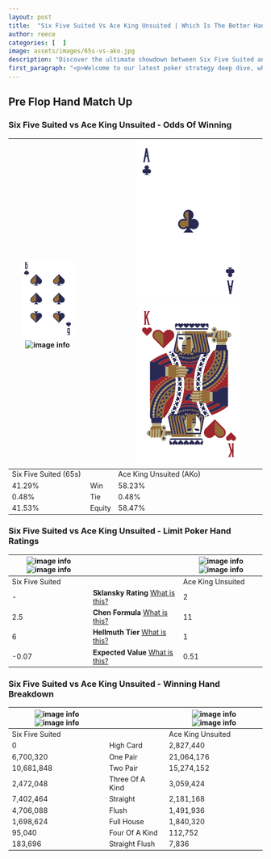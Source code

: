 ```yaml
---
layout: post
title:  "Six Five Suited Vs Ace King Unsuited | Which Is The Better Hand In Poker? A Complete Guide"
author: reece
categories: [  ]
image: assets/images/65s-vs-ako.jpg
description: "Discover the ultimate showdown between Six Five Suited and Ace King Unsuited in poker! Uncover the odds, strategies, and scenarios where one hand triumphs over the other. Get ready to up your poker game with this thrilling analysis."
first_paragraph: "<p>Welcome to our latest poker strategy deep dive, where we're pitting two distinct hands against each other in a high-stakes showdown: Six Five Suited vs Ace King Unsuited.</p><p>In the dynamic world of poker, every decision counts, and knowing which hand holds the upper hand is key to your success at the table.</p><p>In this article, we'll dissect these two hands, explore the scenarios where one dominates the other, and equip you with the knowledge to make strategic choices that can tip the odds in your favor.</p><p>Get ready to unravel the intriguing dynamics of these poker hands and elevate your game to new heights.</p>"
---
```




[comment]: # (sp0)

## Pre Flop Hand Match Up

<div class="table hand-ratings" markdown="1"> 



### Six Five Suited vs Ace King Unsuited - Odds Of Winning


    
| ![image info](assets/images/hand1/6.png) ![image info](assets/images/hand1/5s.png) |  | ![image info](assets/images/hand2/a.png) ![image info](assets/images/hand2/ko.png) |
| -------- | -------- | -------- |
| Six Five Suited (65s) |  | Ace King Unsuited (AKo) |
| 41.29% | Win | 58.23% |
| 0.48% | Tie | 0.48% |
| 41.53% | Equity | 58.47% |




[comment]: # (sp1)



### Six Five Suited vs Ace King Unsuited - Limit Poker Hand Ratings


    
| ![image info](https://www.riverpairs.com/assets/images/hand1/6.png) ![image info](https://www.riverpairs.com/assets/images/hand1/5s.png) |  | ![image info](https://www.riverpairs.com/assets/images/hand2/a.png) ![image info](https://www.riverpairs.com/assets/images/hand2/ko.png) |
| -------- | -------- | -------- |
| Six Five Suited |  | Ace King Unsuited |
| - | **Sklansky Rating** [What is this?](/sklansky-rating-explained) | 2 |
| 2.5 | **Chen Formula** [What is this?](/chen-formula-explained) | 11 |
| 6 | **Hellmuth Tier** [What is this?](/Hellmuth-tier-explained) | 1 |
| -0.07 | **Expected Value** [What is this?](/expected-value-explained) | 0.51 |




[comment]: # (sp2)



### Six Five Suited vs Ace King Unsuited - Winning Hand Breakdown


    
| ![image info](https://www.riverpairs.com/assets/images/hand1/6.png) ![image info](https://www.riverpairs.com/assets/images/hand1/5s.png) |  | ![image info](https://www.riverpairs.com/assets/images/hand2/a.png) ![image info](https://www.riverpairs.com/assets/images/hand2/ko.png) |
| -------- | -------- | -------- |
| Six Five Suited |  | Ace King Unsuited |
| 0 | High Card | 2,827,440 |
| 6,700,320 | One Pair | 21,064,176 |
| 10,681,848 | Two Pair | 15,274,152 |
| 2,472,048 | Three Of A Kind | 3,059,424 |
| 7,402,464 | Straight | 2,181,168 |
| 4,706,088 | Flush | 1,491,936 |
| 1,698,624 | Full House | 1,840,320 |
| 95,040 | Four Of A Kind | 112,752 |
| 183,696 | Straight Flush | 7,836 |




[comment]: # (sp3)



</div>

[comment]: # (sp4)



[comment]: # (sp5)

